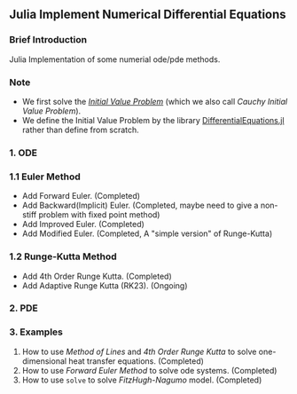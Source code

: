 ## Julia Implement Numerical Differential Equations
### Brief Introduction
Julia Implementation of some numerial ode/pde methods.
### Note
- We first solve the *[Initial Value Problem](https://en.wikipedia.org/wiki/Initial_value_problem#:~:text=In%20multivariable%20calculus%2C%20an%20initial,solving%20an%20initial%20value%20problem.)* (which we also call *Cauchy Initial Value Problem*). 
- We define the Initial Value Problem by the library [DifferentialEquations.jl](https://docs.sciml.ai/DiffEqDocs/stable/) rather than define from scratch.
### 1. ODE

### 1.1 Euler Method 
- Add Forward Euler. (Completed) 
- Add Backward(Implicit) Euler. (Completed, maybe need to give a non-stiff problem with fixed point method)
- Add Improved Euler. (Completed)
- Add Modified Euler. (Completed, A "simple version" of Runge-Kutta)
### 1.2 Runge-Kutta Method
- Add 4th Order Runge Kutta. (Completed)
- Add Adaptive Runge Kutta (RK23). (Ongoing)
### 2. PDE
### 3. Examples
1. How to use *Method of Lines* and *4th Order Runge Kutta* to solve one-dimensional heat transfer equations. (Completed)
2. How to use *Forward Euler Method* to solve ode systems. (Completed)
3. How to use `solve` to solve *FitzHugh-Nagumo* model. (Completed)

